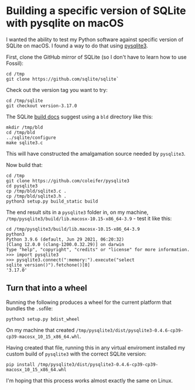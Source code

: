 # Building a specific version of SQLite with pysqlite on macOS

I wanted the ability to test my Python software against specific version of SQLite on macOS. I found a way to do that using [pysqlite3](https://github.com/coleifer/pysqlite3).

First, clone the GitHub mirror of SQLite (so I don't have to learn how to use Fossil):

    cd /tmp
    git clone https://github.com/sqlite/sqlite`

Check out the version tag you want to try:

    cd /tmp/sqlite
    git checkout version-3.17.0

The SQLite [build docs](https://github.com/sqlite/sqlite/tree/version-3.36.0#compiling-for-unix-like-systems) suggest using a `bld` directory like this:

    mkdir /tmp/bld
    cd /tmp/bld
    ../sqlite/configure
    make sqlite3.c

This will have constructed the amalgamation source needed by `pysqlite3`.

Now build that:

    cd /tmp
    git clone https://github.com/coleifer/pysqlite3
    cd pysqlite3
    cp /tmp/bld/sqlite3.c .
    cp /tmp/bld/sqlite3.h .
    python3 setup.py build_static build

The end result sits in  a `pysqlite3` folder in, on my machine, `/tmp/pysqlite3/build/lib.macosx-10.15-x86_64-3.9` - test it like this:

    cd /tmp/pysqlite3/build/lib.macosx-10.15-x86_64-3.9
    python3
    Python 3.9.6 (default, Jun 29 2021, 06:20:32) 
    [Clang 12.0.0 (clang-1200.0.32.29)] on darwin
    Type "help", "copyright", "credits" or "license" for more information.
    >>> import pysqlite3
    >>> pysqlite3.connect(":memory:").execute("select sqlite_version()").fetchone()[0]
    '3.17.0'

## Turn that into a wheel

Running the following produces a wheel for the current platform that bundles the `.so`file:

    python3 setup.py bdist_wheel

On my machine that created `/tmp/pysqlite3/dist/pysqlite3-0.4.6-cp39-cp39-macosx_10_15_x86_64.whl`.

Having created that file, running this in any virtual enviroment installed my custom build of `pysqlite3` with the correct SQLite version:

    pip install /tmp/pysqlite3/dist/pysqlite3-0.4.6-cp39-cp39-macosx_10_15_x86_64.whl

I'm hoping that this process works almost exactly the same on Linux.
